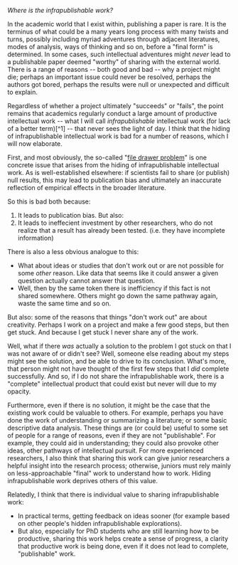 *Where is the infrapublishable work?*

In the academic world that I exist within, publishing a paper is rare. It is the terminus of what could be a many years long process with many twists and turns, possibly including myriad adventures through adjacent literatures, modes of analysis, ways of thinking and so on, before a "final form" is determined. In some cases, such intellectual adventures might _never_ lead to a publishable paper deemed "worthy" of sharing with the external world. There is a range of reasons -- both good and bad -- why a project might die; perhaps an important issue could never be resolved, perhaps the authors got bored, perhaps the results were null or unexpected and difficult to explain.

Regardless of whether a project ultimately "succeeds" or "fails", the point remains that academics regularly conduct a large amount of productive intellectual work -- what I will call _infrapublishable_ intellectual work (for lack of a better term)[^1] -- that never sees the light of day. I think that the hiding of infrapublishable intellectual work is bad for a number of reasons, which I will now elaborate.

First, and most obviously, the so-called "[file drawer problem](https://en.wikipedia.org/wiki/Publication_bias)" is one concrete issue that arises from the hiding of infrapublishable intellectual work. As is well-established elsewhere: if scientists fail to share (or publish) null results, this may lead to publication bias and ultimately an inaccurate reflection of empirical effects in the broader literature.

So this is bad both because:

1. It leads to publication bias. But also:
2. It leads to ineffecient investment by other researchers, who do not realize that a result has already been tested. (i.e. they have incomplete information)

There is also a less obvious analogue to this:

- What about ideas or studies that don't work out or are not possible for some _other_ reason. Like data that seems like it could answer a given question actually cannot answer that question.
- Well, then by the same token there is inefficiency if this fact is not shared somewhere. Others might go down the same pathway again, waste the same time and so on.

But also: some of the reasons that things "don't work out" are about creativity. Perhaps I work on a project and make a few good steps, but then get stuck. And because I get stuck I never share any of the work.

Well, what if there _was_ actually a solution to the problem I got stuck on that I was not aware of or didn't see? Well, someone else reading about my steps might see the solution, and be able to drive to its conclusion. What's more, that person might not have thought of the first few steps that I _did_ complete successfully. And so, if I do not share the infrapublishable work, there is a "complete" intellectual product that could exist but never will due to my opacity.

Furthermore, even if there is no solution, it might be the case that the existing work could be valuable to others. For example, perhaps you have done the work of understanding or summarizing a literature; or some basic descriptive data analysis. These things are (or could be) useful to some set of people for a range of reasons, even if they are not "publishable". For example, they could aid in understanding; they could also provoke other ideas, other pathways of intellectual pursuit. For more experienced researchers, I also think that sharing this work can give junior researchers a helpful insight into the research process; otherwise, juniors must rely mainly on less-approachable "final" work to understand how to work. Hiding infrapublishable work deprives others of this value.

Relatedly, I think that there is individual value to sharing infrapublishable work:

- In practical terms, getting feedback on ideas sooner (for example based on other people's hidden infrapublishable explorations).
- But also, especially for PhD students who are still learning how to be productive, sharing this work helps create a sense of progress, a clarity that productive work is being done, even if it does not lead to complete, "publishable" work.